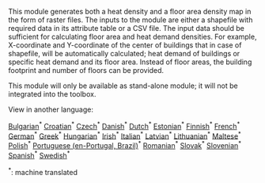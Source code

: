 This module generates both a heat density and a floor area density map in the form of raster files. The inputs to the module are either a shapefile with required data in its attribute table or a CSV file. The input data should be sufficient for calculating floor area and heat demand densities. For example, X-coordinate and Y-coordinate of the center of buildings that in case of shapefile, will be automatically calculated; heat demand of buildings or specific heat demand and its floor area. Instead of floor areas, the building footprint and number of floors can be provided.

This module will only be available as stand-alone module; it will not be integrated into the toolbox.


View in another language:

 [Bulgarian](../bg/CM-Customized-heat-and-floor-area-density-maps.md)<sup>\*</sup> [Croatian](../hr/CM-Customized-heat-and-floor-area-density-maps.md)<sup>\*</sup> [Czech](../cs/CM-Customized-heat-and-floor-area-density-maps.md)<sup>\*</sup> [Danish](../da/CM-Customized-heat-and-floor-area-density-maps.md)<sup>\*</sup> [Dutch](../nl/CM-Customized-heat-and-floor-area-density-maps.md)<sup>\*</sup> [Estonian](../et/CM-Customized-heat-and-floor-area-density-maps.md)<sup>\*</sup> [Finnish](../fi/CM-Customized-heat-and-floor-area-density-maps.md)<sup>\*</sup> [French](../fr/CM-Customized-heat-and-floor-area-density-maps.md)<sup>\*</sup> [German](../de/CM-Customized-heat-and-floor-area-density-maps.md)<sup>\*</sup> [Greek](../el/CM-Customized-heat-and-floor-area-density-maps.md)<sup>\*</sup> [Hungarian](../hu/CM-Customized-heat-and-floor-area-density-maps.md)<sup>\*</sup> [Irish](../ga/CM-Customized-heat-and-floor-area-density-maps.md)<sup>\*</sup> [Italian](../it/CM-Customized-heat-and-floor-area-density-maps.md)<sup>\*</sup> [Latvian](../lv/CM-Customized-heat-and-floor-area-density-maps.md)<sup>\*</sup> [Lithuanian](../lt/CM-Customized-heat-and-floor-area-density-maps.md)<sup>\*</sup> [Maltese](../mt/CM-Customized-heat-and-floor-area-density-maps.md)<sup>\*</sup> [Polish](../pl/CM-Customized-heat-and-floor-area-density-maps.md)<sup>\*</sup> [Portuguese (en-Portugal, Brazil)](../pt/CM-Customized-heat-and-floor-area-density-maps.md)<sup>\*</sup> [Romanian](../ro/CM-Customized-heat-and-floor-area-density-maps.md)<sup>\*</sup> [Slovak](../sk/CM-Customized-heat-and-floor-area-density-maps.md)<sup>\*</sup> [Slovenian](../sl/CM-Customized-heat-and-floor-area-density-maps.md)<sup>\*</sup> [Spanish](../es/CM-Customized-heat-and-floor-area-density-maps.md)<sup>\*</sup> [Swedish](../sv/CM-Customized-heat-and-floor-area-density-maps.md)<sup>\*</sup> 

<sup>\*</sup>: machine translated
